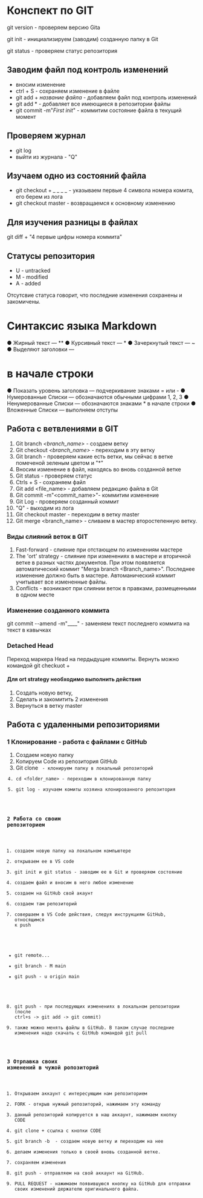 # Конспект по GIT
git version - проверяем версию Gitа

git init - инициализируем (заводим) созданную папку в Git

git status - проверяем статус репозитория

## Заводим файл под контроль изменений
* вносим изменение
* ctrl + S - сохраняем изменение в файле
* git add + *название файла* - добавляем файл под контроль изменений
* git add * - добавляет все имеющиеся в репозитории файлы
* git commit -m"*First init*" - коммитим состояние файла в текущий момент

## Проверяем журнал
* git log
* выйти из журнала - "Q"

## Изучаем одно из состояний файла
* git checkout + *_ _ _ _* - указываем первые 4 символа номера комита, его берем из лога
* git cheсkout master - возвращаемся к основному изменению

## Для изучения разницы в файлах 
git diff + "4 первые цифры номера коммита" 

## Статусы репозитория
* U - untracked
* M - modified
* A - added

Отсутсвие статуса говорит, что последние изменения сохранены и закомичены.


# Синтаксис языка Markdown
● Жирный текст — **
● Курсивный текст — *
● Зачеркнутый текст — ~
● Выделяют заголовки —
# в начале строки
● Показать уровень заголовка — подчеркивание знаками = или -
● Нумерованные Списки — обозначаются обычными цифрами 1, 2, 3
● Ненумерованные Списки — обозначаются знаками * в начале строки
● Вложенные Списки — выполняем отступы

## Работа с ветвлениями в GIT

1. Git branch *<branch_name>* - создаем ветку 
2. Git checkout *<branch_name>* - переходим в эту ветку
3. Git branch - проверяем какие есть ветки, мы сейчас в ветке помеченой зеленым цветом и "*"
4. Вносим изменение в файл, находясь во вновь созданной ветке
5. Git status - проверяем статус
6. Ctrls + S - сохраняем файл
7. Git add <file_name> - добавляем редакцию файла в Git
8. Git commit -m"<commit_name>"- коммитим изменение
9. Git Log - проверяем созданный коммит
10. "Q" - выходим из лога
11. Git checkout master - переходим в ветку master
12. Git merge <branch_name> - сливаем в мастер второстепенную ветку.

### Виды слияний веток в GIT
1. Fast-forward - слияние при отстающем по изменениям мастере
2. The 'ort' strategy - слияние при изменениях в мастере и вторичной ветке в разных частях документов. При этом появляется автоматический коммит "Merga branch <Branch_name>". Последнее изменение должно быть в мастере. Автоманический коммит учитывает все измененные файлы.
3. Conflicts - возникают при слиянии веток в правками, размещенными в одном месте

### Изменение созданного коммита
git commit --amend -m"____" - заменяем текст последнего коммита на текст в кавычках

### Detached Head
Переход маркера Head на пердыдущие коммиты. Вернуть можно командой git checkuot + <commit name>

#### Для ort strategy необходимо выполнить действия
1. Cоздать новую ветку, 
2. Cделать и закомитить 2 изменения
3. Вернуться в ветку master

## Работа с удаленными репозиториями

### 1 Клонирование - работа с файлами с GitHub
1. Создаем новую папку
2. Копируем Code из репозитория GitHub
3. Git clone <code> - клонируем папку в локальный репозиторий
4. cd <folder_name> - переходим в клонированную папку
5. git log - изучаем комиты хозяина клонированного репозитория

### 2 Работа со своим репозиторием

1. создаем новую папку на локальном компьютере
2. открываем ее в VS code
3. git init и git status -  заводим ее в Git и проверяем состояние
4. создаем файл и вносим в него любое изменение
5. создаем на GitHub свой акаунт
6. создаем там репозиторий
7. совершаем в VS Code действия, следуя инструкциям GitHub, относящимся к push
* git remote...
* git branch - M main
* git push - u origin main 
8. git push - при последующих изменениях в локальном репозитории (после ctrl+s -> git add -> git commit) 
9. также можно менять файлы в GitHub. В таком случае последние изменения надо скачать с GitHub командой git pull

### 3 Отрпавка своих изменений в чужой ропозиторий

1. Открываем аккаунт с интересующим нам репозиторием
2. FORK - открыв нужный репозиторий, нажимаем эту команду
3. данный репозиторий копируется в наш аккаунт, нажимаем кнопку CODE
4. git clone + ссылка с кнопки CODE
5. git branch -b <name> - создаем новую ветку и  переходим на нее 
6. делаем изменения только в своей вновь созданной ветке.
7. сохраняем изменения
8. git push - отправляем на свой аккаунт на GitHub.
9. PULL REQUEST - нажимаем появившуюся кнопку на GitHub для отправки своих изменений держателю оригинального файла.